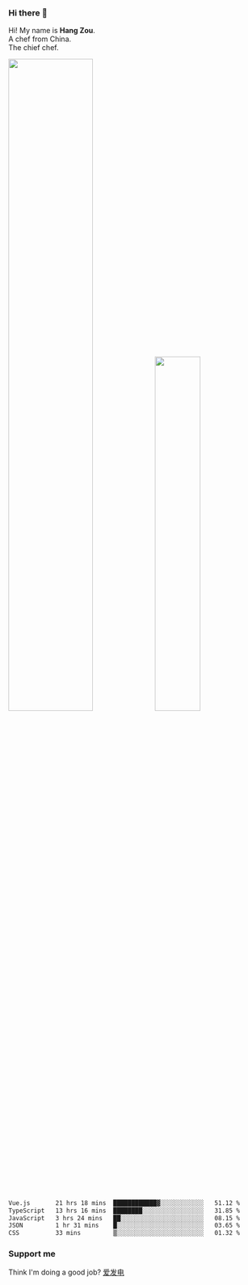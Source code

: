 ### Hi there 👋

Hi! My name is **Hang Zou**.  
A chef from China.  
The chief chef.

<img align="" width="57.5%" src="https://github-readme-stats.vercel.app/api?username=zouhangwithsweet&hide_title=true&hide_border=true&show_icons=true&include_all_commits=true&line_height=21" /><img align="" width="42.4%" src="https://github-readme-stats.vercel.app/api/top-langs/?username=zouhangwithsweet&hide_title=true&hide_border=true&layout=compact" />

<!--START_SECTION:waka-->

```txt
Vue.js       21 hrs 18 mins  ████████████▓░░░░░░░░░░░░   51.12 %
TypeScript   13 hrs 16 mins  ████████░░░░░░░░░░░░░░░░░   31.85 %
JavaScript   3 hrs 24 mins   ██░░░░░░░░░░░░░░░░░░░░░░░   08.15 %
JSON         1 hr 31 mins    █░░░░░░░░░░░░░░░░░░░░░░░░   03.65 %
CSS          33 mins         ▒░░░░░░░░░░░░░░░░░░░░░░░░   01.32 %
```

<!--END_SECTION:waka-->

### Support me

Think I'm doing a good job? [爱发电](https://afdian.net/@zouhangsweet)
